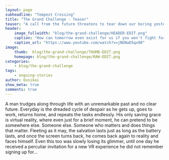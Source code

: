 ```yaml
---
layout: page
subheadline: "Tempest Crossing"
title: "The Grand Challenge - Teaser"
teaser: "A call from the future threatens to tear down our boring yesterdays."
header:
    image_fullwidth: "blog/the-grand-challenge/HEADER-EDIT.png"
    caption: "How can tomorrow even exist for us if you won't fight for yourself today?"
    caption_url: "https://www.youtube.com/watch?v=jNGNaD5qx00"
image:
    thumb:  blog/the-grand-challenge/THUMB-EDIT.png
    homepage: blog/the-grand-challenge/RAW-EDIT.png
categories:
    - blog/the-grand-challenge
tags:
    - ongoing-stories
author: Ousikai
show_meta: true
comments: true
---
```

A man trudges along through life with an unremarkable past and no clear future. Everyday is the dreaded cycle of despair as he gets up, goes to work, returns home, and repeats the tasks endlessly. His only saving grace is virtual reality, where even just for a brief moment, he can pretend to be somewhere else. Someone else. Someone who matters and does things that matter. Fleeting as it may, the salvation lasts just as long as the battery lasts, and once the screen turns back, he comes back again to reality and faces himself. Even this too was slowly losing its glimmer, until one day he received a perculiar invitation for a new VR experience he did not remember signing up for…